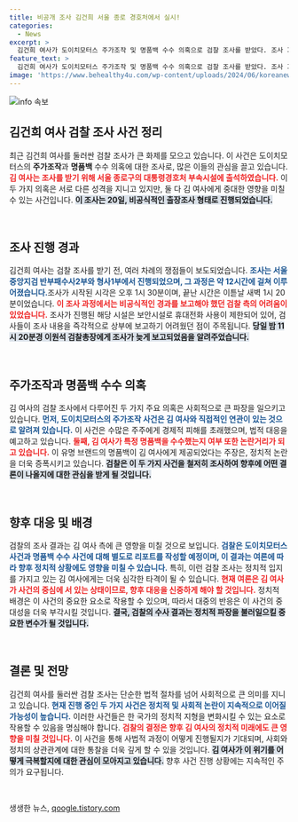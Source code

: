 ```yaml
---
title: 비공개 조사 김건희 서울 종로 경호처에서 실시!
categories:
  - News
excerpt: >
  김건희 여사가 도이치모터스 주가조작 및 명품백 수수 의혹으로 검찰 조사를 받았다. 조사 과정은 비공식적으로 진행돼 전환점이 될 수 있는 상황이 벌어졌다. 최근 보안시설에서 12시간에 걸쳐 이어진 이 사건의 진전에 귀추가 주목된다.
feature_text: >
  김건희 여사가 도이치모터스 주가조작 및 명품백 수수 의혹으로 검찰 조사를 받았다. 조사 과정은 비공식적으로 진행돼 전환점이 될 수 있는 상황이 벌어졌다. 최근 보안시설에서 12시간에 걸쳐 이어진 이 사건의 진전에 귀추가 주목된다.
image: 'https://www.behealthy4u.com/wp-content/uploads/2024/06/koreanews.jpg'
---
```


<p><img src="https://www.behealthy4u.com/wp-content/uploads/2024/06/koreanews.jpg" alt="info 속보" /></p>

<h2 data-ke-size="size26">김건희 여사 검찰 조사 사건 정리</h2>

<p data-ke-size="size16">최근 김건희 여사를 둘러싼 검찰 조사가 큰 화제를 모으고 있습니다. 이 사건은 도이치모터스의 <b>주가조작</b>과 <b>명품백</b> 수수 의혹에 대한 조사로, 많은 이들의 관심을 끌고 있습니다. <b><span style="color: #ee2323;">김 여사는 조사를 받기 위해 서울 종로구의 대통령경호처 부속시설에 출석하였습니다.</span></b> 이 두 가지 의혹은 서로 다른 성격을 지니고 있지만, 둘 다 김 여사에게 중대한 영향을 미칠 수 있는 사건입니다. <b><span style="background-color: #21538527;">이 조사는 20일, 비공식적인 출장조사 형태로 진행되었습니다.</span></b></p>

<p data-ke-size="size16">&nbsp;</p>

<h2 data-ke-size="size26">조사 진행 경과</h2>

<p data-ke-size="size16">김건희 여사는 검찰 조사를 받기 전, 여러 차례의 쟁점들이 보도되었습니다. <b><span style="color: #1a5490;">조사는 서울중앙지검 반부패수사2부와 형사1부에서 진행되었으며, 그 과정은 약 12시간에 걸쳐 이루어졌습니다.</span></b>조사가 시작된 시각은 오후 1시 30분이며, 끝난 시간은 이튿날 새벽 1시 20분이었습니다. <b><span style="color: #ee2323;">이 조사 과정에서는 비공식적인 경과를 보고해야 했던 검찰 측의 어려움이 있었습니다.</span></b> 조사가 진행된 해당 시설은 보안시설로 휴대전화 사용이 제한되어 있어, 검사들이 조사 내용을 즉각적으로 상부에 보고하기 어려웠던 점이 주목됩니다. <b><span style="background-color: #21538527;">당일 밤 11시 20분경 이원석 검찰총장에게 조사가 늦게 보고되었음을 알려주었습니다.</span></b></p>

<p data-ke-size="size16">&nbsp;</p>

<h2 data-ke-size="size26">주가조작과 명품백 수수 의혹</h2>

<p data-ke-size="size16">김 여사의 검찰 조사에서 다루어진 두 가지 주요 의혹은 사회적으로 큰 파장을 일으키고 있습니다. <b><span style="color: #1a5490;">먼저, 도이치모터스의 주가조작 사건은 김 여사와 직접적인 연관이 있는 것으로 알려져 있습니다.</span></b> 이 사건은 수많은 주주에게 경제적 피해를 초래했으며, 법적 대응을 예고하고 있습니다. <b><span style="color: #ee2323;">둘째, 김 여사가 특정 명품백을 수수했는지 여부 또한 논란거리가 되고 있습니다.</span></b> 이 유명 브랜드의 명품백이 김 여사에게 제공되었다는 주장은, 정치적 논란을 더욱 증폭시키고 있습니다. <b><span style="background-color: #21538527;">검찰은 이 두 가지 사건을 철저히 조사하여 향후에 어떤 결론이 나올지에 대한 관심을 받게 될 것입니다.</span></b></p>

<p data-ke-size="size16">&nbsp;</p>

<h2 data-ke-size="size26">향후 대응 및 배경</h2>

<p data-ke-size="size16">검찰의 조사 결과는 김 여사 측에 큰 영향을 미칠 것으로 보입니다. <b><span style="color: #1a5490;">검찰은 도이치모터스 사건과 명품백 수수 사건에 대해 별도로 리포트를 작성할 예정이며, 이 결과는 여론에 따라 향후 정치적 상황에도 영향을 미칠 수 있습니다.</span></b> 특히, 이런 검찰 조사는 정치적 입지를 가지고 있는 김 여사에게는 더욱 심각한 타격이 될 수 있습니다. <b><span style="color: #ee2323;">현재 여론은 김 여사가 사건의 중심에 서 있는 상태이므로, 향후 대응을 신중하게 해야 할 것입니다.</span></b> 정치적 배경은 이 사건의 중요한 요소로 작용할 수 있으며, 따라서 대중의 반응은 이 사건의 중대성을 더욱 부각시킬 것입니다. <b><span style="background-color: #21538527;">결국, 검찰의 수사 결과는 정치적 파장을 불러일으킬 중요한 변수가 될 것입니다.</span></b></p> 

<p data-ke-size="size16">&nbsp;</p>

<h2 data-ke-size="size26">결론 및 전망</h2>

<p data-ke-size="size16">김건희 여사를 둘러싼 검찰 조사는 단순한 법적 절차를 넘어 사회적으로 큰 의미를 지니고 있습니다. <b><span style="color: #1a5490;">현재 진행 중인 두 가지 사건은 정치적 및 사회적 논란이 지속적으로 이어질 가능성이 높습니다.</span></b> 이러한 사건들은 한 국가의 정치적 지형을 변화시킬 수 있는 요소로 작용할 수 있음을 명심해야 합니다. <b><span style="color: #ee2323;">검찰의 결정은 향후 김 여사의 정치적 미래에도 큰 영향을 미칠 것입니다.</span></b> 이 사건을 통해 사법적 과정이 어떻게 진행될지가 기대되며, 사회와 정치의 상관관계에 대한 통찰을 더욱 깊게 할 수 있을 것입니다. <b><span style="background-color: #21538527;">김 여사가 이 위기를 어떻게 극복할지에 대한 관심이 모아지고 있습니다.</span></b> 향후 사건 진행 상황에는 지속적인 주의가 요구됩니다.</p>

<p data-ke-size="size16">&nbsp;</p>
생생한 뉴스, <a href="https://qoogle.tistory.com" rel="dofollow">qoogle.tistory.com</a>


